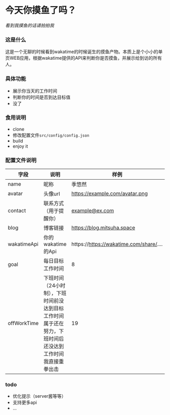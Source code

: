 # 今天你摸鱼了吗？
*看到我摸鱼的话请拍拍我*

### 这是什么
这是一个无聊的时候看到wakatime的时候诞生的摸鱼产物。本质上是个小小的单页WEB应用，根据wakatime提供的API来判断你是否摸鱼，并展示给到访的所有人。

### 具体功能
 - 展示你当天的工作时间
 - 判断你的时间是否到达目标值
 - 没了

### 食用说明
 - clone
 - 修改配置文件`src/config/config.json`
 - build
 - enjoy it

### 配置文件说明

| 字段        | 说明                                                         | 样例                                    |
| ----------- | ------------------------------------------------------------ | --------------------------------------- |
| name        | 昵称                                                         | 季悠然                                  |
| avatar      | 头像url                                                      | https://example.com/avatar.png          |
| contact     | 联系方式（用于提醒你）                                       | example@ex.com                          |
| blog        | 博客链接                                                     | https://blog.mitsuha.space              |
| wakatimeApi | 你的wakatime的Api                                            | https://https://wakatime.com/share/.... |
| goal        | 每日目标工作时间                                             | 8                                       |
| offWorkTime | 下班时间（24小时制），下班时间前没达到目标工作时间属于还在努力，下班时间后还没达到工作时间我直接重拳出击 | 19                                      |



### todo

- 优化提示（server酱等等）
- 支持更多api
- ...
